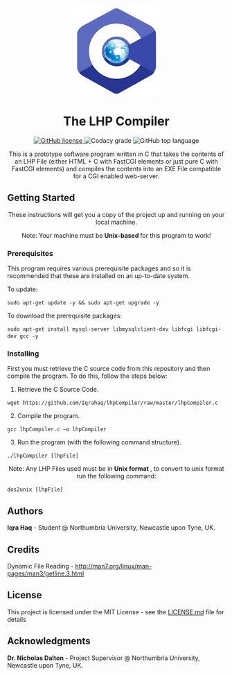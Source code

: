 <meta name="author" content="Iqra Haq">

<p align="center">
  <img src="lhpCompilerIcon.png" alt="lhpCompilerIcon">
</p>

<h1 align="center" style="font-weight: bold;">
  The LHP Compiler
</h1>

<p align="center">
  <a href="https://github.com/Iqrahaq/The-LHP-Compiler/blob/main/LICENSE">
    <img alt="GitHub license" src="https://img.shields.io/github/license/Iqrahaq/The-LHP-Compiler">
  </a>  
  <img alt="Codacy grade" src="https://img.shields.io/codacy/grade/ea3a99f3ce1f43d1a65d8252ba0fa3ea"> 
  <img alt="GitHub top language" src="https://img.shields.io/github/languages/top/Iqrahaq/The-LHP-Compiler">
</p>

<p align="center">This is a prototype software program written in C that takes the contents of an LHP File (either HTML + C with FastCGI elements or just pure C with FastCGI elements) and compiles the contents into an EXE File compatible for a CGI enabled web-server.</p>

## Getting Started

<p align="center"> These instructions will get you a copy of the project up and running on your local machine. </p>
<p align="center"> Note: Your machine must be <b> Unix-based </b> for this program to work! </p>

### Prerequisites

This program requires various prerequisite packages and so it is recommended that these are installed on an up-to-date system.

To update:

```
sudo apt-get update -y && sudo apt-get upgrade -y
```

To download the prerequisite packages:

```
sudo apt-get install mysql-server libmysqlclient-dev libfcgi libfcgi-dev gcc -y
```

### Installing

First you must retrieve the C source code from this repository and then compile the program.
To do this, follow the steps below:

1. Retrieve the C Source Code.

```
wget https://github.com/Iqrahaq/lhpCompiler/raw/master/lhpCompiler.c
```

2. Compile the program.

```
gcc lhpCompiler.c –o lhpCompiler
```
3. Run the program (with the following command structure).
```
./lhpCompiler [lhpFile]
```

<p align="center"> Note: Any LHP Files used must be in <b> Unix format </b>, to convert to unix format run the following command: </p>

```
dos2unix [lhpFile]
```

## Authors
**Iqra Haq** - Student @ Northumbria University, Newcastle upon Tyne, UK.

## Credits
Dynamic File Reading - http://man7.org/linux/man-pages/man3/getline.3.html

## License

This project is licensed under the MIT License - see the [LICENSE.md](LICENSE) file for details

## Acknowledgments
**Dr. Nicholas Dalton** - Project Supervisor @ Northumbria University, Newcastle upon Tyne, UK.

